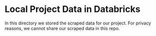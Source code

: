 # Local Project Data in Databricks

In this directory we stored the scraped data for our project. 
For privacy reasons, we cannot share our scraped data in this repo.
